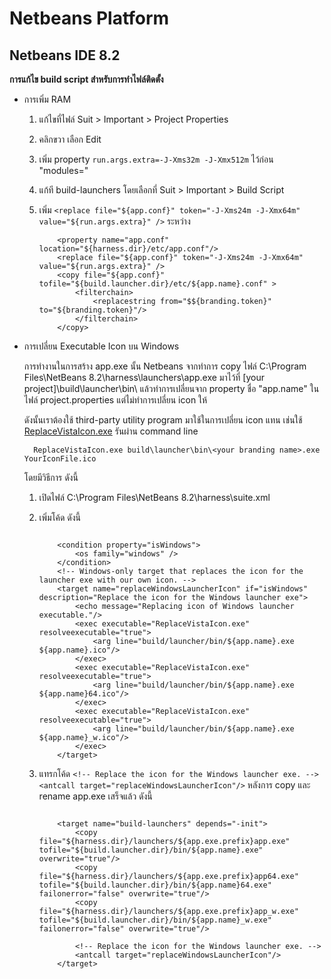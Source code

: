 # Netbeans Platform #

## Netbeans IDE 8.2 ##

**การแก้ไข build script สำหรับการทำไฟล์ติดตั้ง**

- การเพิ่ม RAM
	1. แก้ไขที่ไฟล์ Suit > Important > Project Properties 
	2. คลิกขวา เลือก Edit
	3. เพิ่ม property `run.args.extra=-J-Xms32m -J-Xmx512m` ไว้ก่อน \"modules=\"
	4. แก้ที build-launchers โดยเลือกที่ Suit > Important > Build Script
	5. เพิ่ม `<replace file="${app.conf}" token="-J-Xms24m -J-Xmx64m" value="${run.args.extra}" />` ระหว่าง
		
		``` 
			<property name="app.conf" location="${harness.dir}/etc/app.conf"/>
        	<replace file="${app.conf}" token="-J-Xms24m -J-Xmx64m" value="${run.args.extra}" />
        	<copy file="${app.conf}" tofile="${build.launcher.dir}/etc/${app.name}.conf" >
            	<filterchain>
                	<replacestring from="$${branding.token}" to="${branding.token}"/>
            	</filterchain>
        	</copy>
		```
- การเปลี่ยน Executable Icon บน Windows
	
	การทำงานในการสร้าง app.exe นั้น Netbeans จากทำการ copy ไฟล์ C:\Program Files\NetBeans 8.2\harness\launchers\app.exe มาไว้ที่ [your
project]\build\launcher\bin\ แล้วทำการเปลี่ยนจาก property ชื่อ \"app.name\" ในไฟล์ project.properties แต่ไม่ทำการเปลี่ยน icon ให้

	ดังนั้นเราต้องใช้ third-party utility program มาใช้ในการเปลี่ยน icon แทน เช่นใช้ [ReplaceVistaIcon.exe](http://www.rw-designer.com/compile-vista-icon) รันผ่าน command line 

		ReplaceVistaIcon.exe build\launcher\bin\<your branding name>.exe YourIconFile.ico

	โดยมีวิธีการ ดังนี้
	1. เปิดไฟล์ C:\Program Files\NetBeans 8.2\harness\suite.xml
	2. เพิ่มโค้ด ดังนี้
		
		``` 

			<condition property="isWindows">
				<os family="windows" />
			</condition>
			<!-- Windows-only target that replaces the icon for the launcher exe with our own icon. -->
			<target name="replaceWindowsLauncherIcon" if="isWindows" description="Replace the icon for the Windows launcher exe">
				<echo message="Replacing icon of Windows launcher executable."/>
				<exec executable="ReplaceVistaIcon.exe" resolveexecutable="true">
					<arg line="build/launcher/bin/${app.name}.exe ${app.name}.ico"/>
				</exec>
				<exec executable="ReplaceVistaIcon.exe" resolveexecutable="true">
					<arg line="build/launcher/bin/${app.name}.exe ${app.name}64.ico"/>
				</exec>
				<exec executable="ReplaceVistaIcon.exe" resolveexecutable="true">
					<arg line="build/launcher/bin/${app.name}.exe ${app.name}_w.ico"/>
				</exec>
			</target>

		```		

	3. แทรกโค้ด `<!-- Replace the icon for the Windows launcher exe. -->
        <antcall target="replaceWindowsLauncherIcon"/>` หลังการ copy และ rename app.exe เสร็จแล้ว ดังนี้

		``` 

			<target name="build-launchers" depends="-init">
				<copy file="${harness.dir}/launchers/${app.exe.prefix}app.exe" tofile="${build.launcher.dir}/bin/${app.name}.exe" overwrite="true"/>
		        <copy file="${harness.dir}/launchers/${app.exe.prefix}app64.exe" tofile="${build.launcher.dir}/bin/${app.name}64.exe" failonerror="false" overwrite="true"/>
		        <copy file="${harness.dir}/launchers/${app.exe.prefix}app_w.exe" tofile="${build.launcher.dir}/bin/${app.name}_w.exe" failonerror="false" overwrite="true"/>
	        
				<!-- Replace the icon for the Windows launcher exe. -->
	        	<antcall target="replaceWindowsLauncherIcon"/>
			</target>

		```	